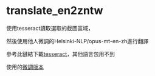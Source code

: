 # translate_en2zntw
使用tesseract讀取選取的截圖區域，

然後使用他人微調的Helsinki-NLP/opus-mt-en-zh進行翻譯  

參考此鏈結下載[tesseract](<https://github.com/UB-Mannheim/tesseract/wiki>)，其他語言包用不到

使用的[微調版本](<https://huggingface.co/peterhsu/marian-finetuned-kde4-en-to-zh_TW-accelerate>)
